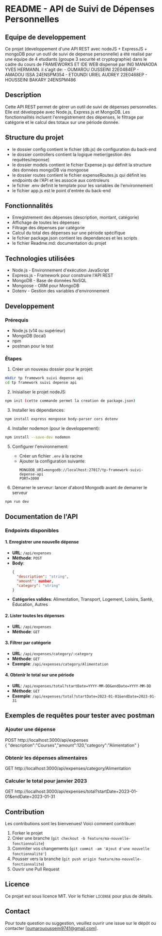 # README - API de Suivi de Dépenses Personnelles
## Equipe de developpement
Ce projet (developpement d'une API REST avec nodeJS + ExpressJS + mongoDB pour un outil de suivi de depense personnelle) a été realisé par une équipe de 4 etudiants (groupe 3 securité et cryptographie) dans le cadre du cours de FRAMEWORKS ET IDE WEB dispensé par ING MANAODA YVES HERMANN. il s'agit de:
        - OUMAROU OUSSEINI 22E0484EP
        - AMADOU ISSA 24ENSPM354
        - ETOUNDI URIEL AUDREY 22E0468EP
        - HOUSSEINI BAKARY 24ENSPM486
## Description
Cette API REST permet de gérer un outil de suivi de dépenses personnelles. Elle est développée avec Node.js, Express.js et MongoDB. Les fonctionnalités incluent l'enregistrement des dépenses, le filtrage par catégorie et le calcul des totaux sur une période donnée.
## Structure du projet
- le dossier config contient le fichier (db.js) de configuration du back-end
- le dossier controllers contient la logique metier(gestion des requêtes/reponse)
- le dossier models contient le fichier Expense.js qui définit la structure des données mongoDB via mongoose
- le dossier routes contient le fichier expenseRoutes.js qui définit les endpoints de l'API et les associe aux controleurs
- le fichier .env definit le template pour les variables de l'environnement
- le fichier app.js est le point d'entrée du back-end
## Fonctionnalités
- Enregistrement des dépenses (description, montant, catégorie)
- Affichage de toutes les dépenses
- Filtrage des dépenses par catégorie
- Calcul du total des dépenses sur une période spécifique
- le fichier package.json contient les dependances et les scripts
- le fichier Readme.md: documentation du projet

## Technologies utilisées
- Node.js - Environnement d'exécution JavaScript
- Express.js - Framework pour construire l'API REST
- MongoDB - Base de données NoSQL
- Mongoose - ORM pour MongoDB
- Dotenv - Gestion des variables d'environnement

## Developpement 

### Prérequis
- Node.js (v14 ou supérieur)
- MongoDB (local)
- npm
- postman pour le test

### Étapes
1. Créer un nouveau dossier pour le projet:
```bash
mkdir tp framework suivi depense api
cd tp framework suivi depense api
```
2. Inisialiser le projet nodeJS:
```bash
npm init (cette commande permet la creation de package.json)
```
3. Installer les dépendances:
```bash
npm install express mongoose body-parser cors dotenv
```
4. Installer nodemon (pour le developpement):
```bash
npm install --save-dev nodemon
```
5. Configurer l'environnement:
   - Créer un fichier `.env` à la racine
   - Ajouter la configuration suivante:
     ```
     MONGODB_URI=mongodb://localhost:27017/tp-framework-suivi-depense-api
     PORT=3000
     ```

6. Démarrer le serveur: lancer d'abord Mongodb avant de demarrer le serveur
```bash
npm run dev
```

## Documentation de l'API

### Endpoints disponibles

#### 1. Enregistrer une nouvelle dépense
- **URL**: `/api/expenses`
- **Méthode**: `POST`
- **Body**:
  ```json
  {
    "description": "string",
    "amount": number,
    "category": "string"
  }
  ```
- **Catégories valides**: Alimentation, Transport, Logement, Loisirs, Santé, Éducation, Autres

#### 2. Lister toutes les dépenses
- **URL**: `/api/expenses`
- **Méthode**: `GET`

#### 3. Filtrer par catégorie
- **URL**: `/api/expenses/category/:category`
- **Méthode**: `GET`
- **Exemple**: `/api/expenses/category/Alimentation`

#### 4. Obtenir le total sur une période
- **URL**: `/api/expenses/total?startDate=YYYY-MM-DD&endDate=YYYY-MM-DD`
- **Méthode**: `GET`
- **Exemple**: `/api/expenses/total?startDate=2023-01-01&endDate=2023-01-31`

## Exemples de requêtes pour tester avec postman

### Ajouter une dépense
POST http://localhost:3000/api/expenses \
{
  "description":"Courses","amount":120,"category":"Alimentation"
}

### Obtenir les dépenses alimentaires
GET http://localhost:3000/api/expenses/category/Alimentation

### Calculer le total pour janvier 2023
GET http://localhost:3000/api/expenses/total?startDate=2023-01-01&endDate=2023-01-31

##  Contribution
Les contributions sont les bienvenues! Voici comment contribuer:

1. Forker le projet
2. Créer une branche (`git checkout -b feature/ma-nouvelle-fonctionnalite`)
3. Commiter vos changements (`git commit -am 'Ajout d'une nouvelle fonctionnalité'`)
4. Pousser vers la branche (`git push origin feature/ma-nouvelle-fonctionnalite`)
5. Ouvrir une Pull Request

## Licence
Ce projet est sous licence MIT. Voir le fichier `LICENSE` pour plus de détails.

## Contact
Pour toute question ou suggestion, veuillez ouvrir une issue sur le dépôt ou contacter [oumarouousseini9741@gmail.com].